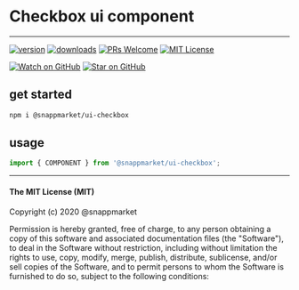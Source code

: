 # Checkbox ui component
----

[![version](https://img.shields.io/npm/v/@snappmarket/ui-checkbox.svg?style=flat-square)](https://www.npmjs.com/package/@snappmarket/ui-checkbox)
[![downloads](https://img.shields.io/npm/dm/@snappmarket/ui-checkbox.svg?style=flat-square)](http://www.npmtrends.com/@snappmarket/ui-checkbox)
[![PRs Welcome](https://img.shields.io/badge/PRs-welcome-brightgreen.svg?style=flat-square)](http://makeapullrequest.com)
[![MIT License](https://img.shields.io/npm/l/@snappmarket/ui-checkbox.svg?style=flat-square)](https://github.com/snappmarket/frontend-toolbox/tree/master/packages/useDidUpdateEffect/blob/master/LICENSE.md)

[![Watch on GitHub](https://img.shields.io/github/watchers/snappmarket/frontend-toolbox.svg?style=social)](https://github.com/snappmarket/frontend-toolbox/watchers)
[![Star on GitHub](https://img.shields.io/github/stars/snappmarket/frontend-toolbox.svg?style=social)](https://github.com/snappmarket/frontend-toolbox/stargazers)

## get started
```bash 
npm i @snappmarket/ui-checkbox
```


## usage
```javascript
import { COMPONENT } from '@snappmarket/ui-checkbox';
```


---
#### The MIT License (MIT)

Copyright (c) 2020 @snappmarket

Permission is hereby granted, free of charge, to any person obtaining a copy
of this software and associated documentation files (the "Software"), to deal
in the Software without restriction, including without limitation the rights
to use, copy, modify, merge, publish, distribute, sublicense, and/or sell
copies of the Software, and to permit persons to whom the Software is
furnished to do so, subject to the following conditions:
